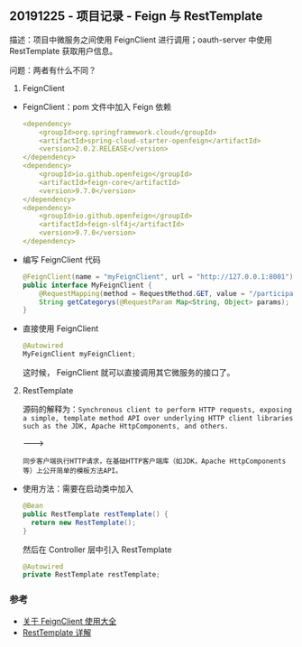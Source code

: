 ## 20191225 - 项目记录 - Feign 与 RestTemplate

描述：项目中微服务之间使用 FeignClient 进行调用；oauth-server 中使用 RestTemplate 获取用户信息。

问题：两者有什么不同？

1. FeignClient

- FeignClient：pom 文件中加入 Feign 依赖

  ~~~yml
  <dependency>
      <groupId>org.springframework.cloud</groupId>
      <artifactId>spring-cloud-starter-openfeign</artifactId>
      <version>2.0.2.RELEASE</version>
  </dependency>
  <dependency>
      <groupId>io.github.openfeign</groupId>
      <artifactId>feign-core</artifactId>
      <version>9.7.0</version>
  </dependency>
  <dependency>
      <groupId>io.github.openfeign</groupId>
      <artifactId>feign-slf4j</artifactId>
      <version>9.7.0</version>
  </dependency>
  ~~~

- 编写 FeignClient 代码

  ~~~java
  @FeignClient(name = "myFeignClient", url = "http://127.0.0.1:8001")
  public interface MyFeignClient {
      @RequestMapping(method = RequestMethod.GET, value = "/participate")
      String getCategorys(@RequestParam Map<String, Object> params);
  }
  ~~~

- 直接使用 FeignClient

  ~~~java
  @Autowired
  MyFeignClient myFeignClient;
  ~~~

  这时候， FeignClient 就可以直接调用其它微服务的接口了。

2. RestTemplate

   源码的解释为：`Synchronous client to perform HTTP requests, exposing a simple, template method API over underlying HTTP client libraries such as the JDK, Apache HttpComponents, and others.` 

   --->

   `同步客户端执行HTTP请求，在基础HTTP客户端库（如JDK，Apache HttpComponents等）上公开简单的模板方法API。`

- 使用方法：需要在启动类中加入

  ~~~java
  @Bean
  public RestTemplate restTemplate() {
    return new RestTemplate();
  }
  ~~~

  然后在 Controller 层中引入 RestTemplate

  ~~~java
  @Autowired
  private RestTemplate restTemplate;
  ~~~

  



### 参考

- [关于 FeignClient 使用大全](https://www.jianshu.com/p/0834508b7a6d)
- [RestTemplate 详解](https://zhuanlan.zhihu.com/p/31681913)